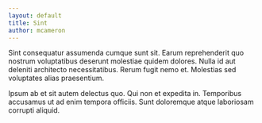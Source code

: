 ```yaml
---
layout: default
title: Sint
author: mcameron
---
```


Sint consequatur assumenda cumque sunt sit. Earum reprehenderit quo nostrum voluptatibus deserunt molestiae quidem dolores. Nulla id aut deleniti architecto necessitatibus. Rerum fugit nemo et. Molestias sed voluptates alias praesentium.

Ipsum ab et sit autem delectus quo. Qui non et expedita in. Temporibus accusamus ut ad enim tempora officiis. Sunt doloremque atque laboriosam corrupti aliquid.
